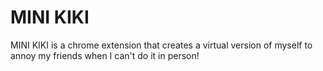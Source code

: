 # MINI KIKI

MINI KIKI is a chrome extension that creates a virtual version of myself to annoy my friends when I can't do it in person!
